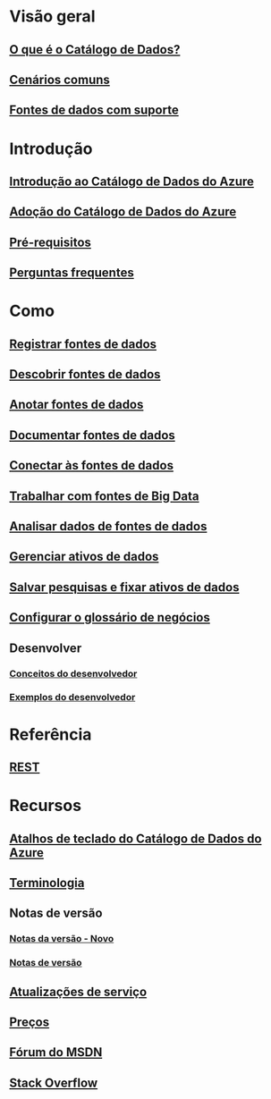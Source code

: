 # Visão geral
## [O que é o Catálogo de Dados?](data-catalog-what-is-data-catalog.md)
## [Cenários comuns](data-catalog-common-scenarios.md)
## [Fontes de dados com suporte](data-catalog-dsr.md)

# Introdução
## [Introdução ao Catálogo de Dados do Azure](data-catalog-get-started.md)
## [Adoção do Catálogo de Dados do Azure](data-catalog-adopting-data-catalog.md)
## [Pré-requisitos](data-catalog-prerequisites.md)
## [Perguntas frequentes](data-catalog-frequently-asked-questions.md)

# Como
## [Registrar fontes de dados](data-catalog-how-to-register.md)
## [Descobrir fontes de dados](data-catalog-how-to-discover.md)
## [Anotar fontes de dados](data-catalog-how-to-annotate.md)
## [Documentar fontes de dados](data-catalog-how-to-documentation.md)
## [Conectar às fontes de dados](data-catalog-how-to-connect.md)
## [Trabalhar com fontes de Big Data](data-catalog-how-to-big-data.md)
## [Analisar dados de fontes de dados](data-catalog-how-to-data-profile.md)
## [Gerenciar ativos de dados](data-catalog-how-to-manage.md)
## [Salvar pesquisas e fixar ativos de dados](data-catalog-how-to-save-pin.md)
## [Configurar o glossário de negócios](data-catalog-how-to-business-glossary.md)

## Desenvolver
### [Conceitos do desenvolvedor](data-catalog-developer-concepts.md)
### [Exemplos do desenvolvedor](data-catalog-samples.md)

# Referência
## [REST](/rest/api/datacatalog/)

# Recursos
## [Atalhos de teclado do Catálogo de Dados do Azure](data-catalog-keyboard-shortcuts.md)
## [Terminologia](data-catalog-terminology.md)
## Notas de versão
### [Notas da versão - Novo](data-catalog-whats-new.md)
### [Notas de versão](data-catalog-release-notes.md)
## [Atualizações de serviço](https://azure.microsoft.com/updates/?product=data-catalog)
## [Preços](https://azure.microsoft.com/pricing/details/data-catalog/)
## [Fórum do MSDN](https://social.msdn.microsoft.com/Forums/en-US/home?forum=azuredatacatalog)
## [Stack Overflow](http://stackoverflow.com/questions/tagged/azure-data-catalog)


<!--HONumber=Dec16_HO1-->


